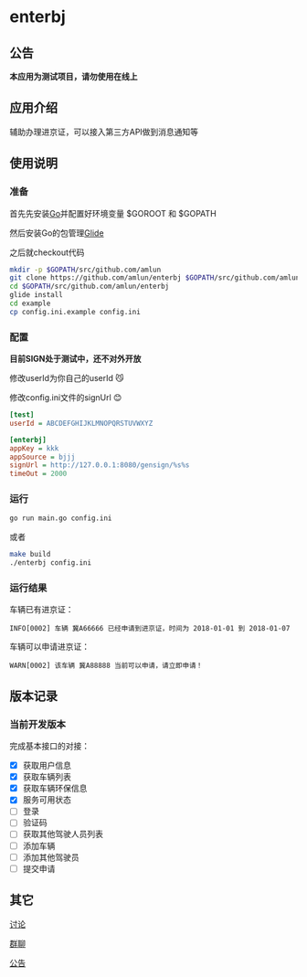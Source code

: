 # enterbj

## 公告

**本应用为测试项目，请勿使用在线上**

## 应用介绍

辅助办理进京证，可以接入第三方API做到消息通知等

## 使用说明

### 准备

首先先安装[Go](https://golang.org/)并配置好环境变量 $GOROOT 和 $GOPATH

然后安装Go的包管理[Glide](https://glide.sh/)

之后就checkout代码

```bash
mkdir -p $GOPATH/src/github.com/amlun
git clone https://github.com/amlun/enterbj $GOPATH/src/github.com/amlun/enterbj
cd $GOPATH/src/github.com/amlun/enterbj
glide install
cd example
cp config.ini.example config.ini
```

### 配置

**目前SIGN处于测试中，还不对外开放**

修改userId为你自己的userId 😼

修改config.ini文件的signUrl 😊

```ini
[test]
userId = ABCDEFGHIJKLMNOPQRSTUVWXYZ

[enterbj]
appKey = kkk
appSource = bjjj
signUrl = http://127.0.0.1:8080/gensign/%s%s
timeOut = 2000

```

### 运行

```bash
go run main.go config.ini
```
或者
```bash
make build
./enterbj config.ini
```

### 运行结果

车辆已有进京证：
```
INFO[0002] 车辆 冀A66666 已经申请到进京证，时间为 2018-01-01 到 2018-01-07 
```

车辆可以申请进京证：
```
WARN[0002] 该车辆 冀A88888 当前可以申请，请立即申请！
```

## 版本记录

### 当前开发版本

完成基本接口的对接：

- [x] 获取用户信息
- [x] 获取车辆列表
- [x] 获取车辆环保信息
- [x] 服务可用状态
- [ ] 登录
- [ ] 验证码
- [ ] 获取其他驾驶人员列表
- [ ] 添加车辆
- [ ] 添加其他驾驶员
- [ ] 提交申请

## 其它

[讨论](https://github.com/amlun/enterbj/issues)

[群聊](https://t.me/joinchat/F9pB0w5VRUE3TC-pB5w_NQ)

[公告](https://t.me/enterbj)


